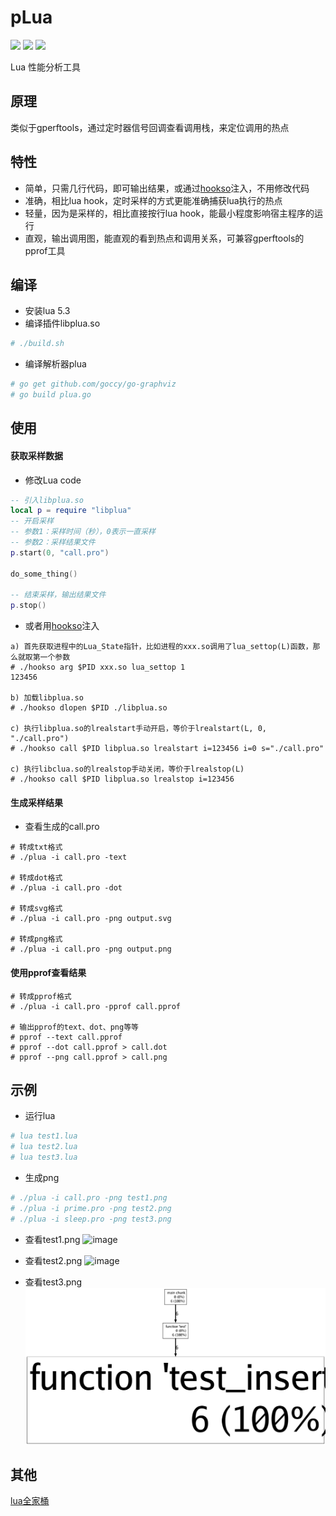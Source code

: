 # pLua

[<img src="https://img.shields.io/github/license/esrrhs/pLua">](https://github.com/esrrhs/pLua)
[<img src="https://img.shields.io/github/languages/top/esrrhs/pLua">](https://github.com/esrrhs/pLua)
[<img src="https://img.shields.io/github/workflow/status/esrrhs/pLua/CI">](https://github.com/esrrhs/pLua/actions)

Lua 性能分析工具

## 原理
类似于gperftools，通过定时器信号回调查看调用栈，来定位调用的热点

## 特性
- 简单，只需几行代码，即可输出结果，或通过[hookso](https://github.com/esrrhs/hookso)注入，不用修改代码
- 准确，相比lua hook，定时采样的方式更能准确捕获lua执行的热点
- 轻量，因为是采样的，相比直接按行lua hook，能最小程度影响宿主程序的运行
- 直观，输出调用图，能直观的看到热点和调用关系，可兼容gperftools的pprof工具

## 编译
* 安装lua 5.3
* 编译插件libplua.so
``` bash
# ./build.sh
```
* 编译解析器plua
``` bash
# go get github.com/goccy/go-graphviz
# go build plua.go
```

## 使用
#### 获取采样数据
* 修改Lua code
``` lua
-- 引入libplua.so
local p = require "libplua"
-- 开启采样
-- 参数1：采样时间（秒），0表示一直采样
-- 参数2：采样结果文件
p.start(0, "call.pro")

do_some_thing()

-- 结束采样，输出结果文件
p.stop()

```
* 或者用[hookso](https://github.com/esrrhs/hookso)注入
```
a) 首先获取进程中的Lua_State指针，比如进程的xxx.so调用了lua_settop(L)函数，那么就取第一个参数
# ./hookso arg $PID xxx.so lua_settop 1 
123456

b) 加载libplua.so
# ./hookso dlopen $PID ./libplua.so

c) 执行libplua.so的lrealstart手动开启，等价于lrealstart(L, 0, "./call.pro")
# ./hookso call $PID libplua.so lrealstart i=123456 i=0 s="./call.pro"

c) 执行libclua.so的lrealstop手动关闭，等价于lrealstop(L)
# ./hookso call $PID libplua.so lrealstop i=123456
```
#### 生成采样结果
* 查看生成的call.pro
```
# 转成txt格式
# ./plua -i call.pro -text

# 转成dot格式
# ./plua -i call.pro -dot

# 转成svg格式
# ./plua -i call.pro -png output.svg

# 转成png格式
# ./plua -i call.pro -png output.png
```
#### 使用pprof查看结果
```
# 转成pprof格式
# ./plua -i call.pro -pprof call.pprof

# 输出pprof的text、dot、png等等
# pprof --text call.pprof
# pprof --dot call.pprof > call.dot
# pprof --png call.pprof > call.png
```

## 示例
* 运行lua
```bash
# lua test1.lua
# lua test2.lua
# lua test3.lua
```
* 生成png
```bash
# ./plua -i call.pro -png test1.png
# ./plua -i prime.pro -png test2.png
# ./plua -i sleep.pro -png test3.png
```

* 查看test1.png
![image](test1.png)

* 查看test2.png
![image](test2.png)
  
* 查看test3.png
![image](test3.png)

## 其他
[lua全家桶](https://github.com/esrrhs/lua-family-bucket)
